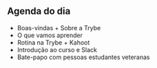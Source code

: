 ## Agenda do dia

- Boas-vindas + Sobre a Trybe
- O que vamos aprender
- Rotina na Trybe + Kahoot
- Introdução ao curso e Slack
- Bate-papo com pessoas estudantes veteranas